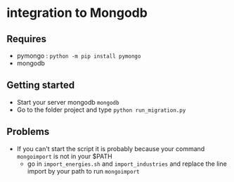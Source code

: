 # integration to Mongodb

## Requires
+ pymongo : `python -m pip install pymongo`
+ mongodb

## Getting started
+ Start your server mongodb `mongodb`
+ Go to the folder project and type `python run_migration.py`

## Problems
+ If you can't start the script it is probably because your command `mongoimport` is not in your $PATH
	+ go in `import_energies.sh` and `import_industries` and replace the line import by your path to run `mongoimport`
